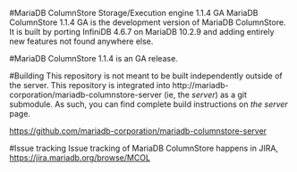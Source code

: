 #MariaDB ColumnStore Storage/Execution engine 1.1.4 GA
MariaDB ColumnStore 1.1.4 GA is the development version of MariaDB ColumnStore. 
It is built by porting InfiniDB 4.6.7 on MariaDB 10.2.9 and adding entirely 
new features not found anywhere else.

#MariaDB ColumnStore 1.1.4 is an GA release. 

#Building
This repository is not meant to be built independently outside of the server.  This repository is integrated into http://mariadb-corporation/mariadb-columnstore-server (ie, the *server*) as a git submodule.  As such, you can find complete build instructions on *the server* page.

  https://github.com/mariadb-corporation/mariadb-columnstore-server

#Issue tracking
Issue tracking of MariaDB ColumnStore happens in JIRA, https://jira.mariadb.org/browse/MCOL
